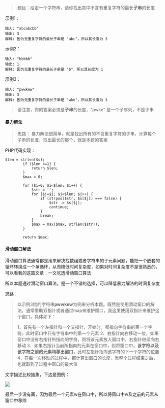 >题目：给定一个字符串，请你找出其中不含有重复字符的最长**子串**的长度

示例1：
```
输入: "abcabcbb"
输出: 3 
解释: 因为无重复字符的最长子串是 "abc"，所以其长度为 3
```

示例2：
```
输入: "bbbbb"
输出: 1
解释: 因为无重复字符的最长子串是 "b"，所以其长度为 1
```

示例3：
```
输入: "pwwkew"
输出: 3
解释: 因为无重复字符的最长子串是 "wke"，所以其长度为 3
```

>请注意，你的答案必须是**子串**的长度，"pwke" 是一个子序列，不是子串

#### 暴力解法
>思路：
暴力解法很简单，就是找出所有的不含重复字符的子串，计算每个子串的长度，取出最长的那个，就是本题的答案

PHP代码实现：
```
$len = strlen($s);
        if ($len <=1) {
            return $len;
        }
        $max = 0;

        for ($i=0; $i<$len; $i++) {
            $str = '';
            for ($j=$i; $j<$len; $j++) {
                if (strpos($str, $s[$j]) === false) {
                    $str .= $s[$j];
                    continue;
                }
                break;
            }
            $max = max($max, strlen($str));
        }

        return $max;
```


#### 滑动窗口解法
滑动窗口算法通常都是用来解决找数组或者字符串的子元素问题，能把一个嵌套的循环转换成一个单循环，从而降低时间复杂度，如果对时间复杂度不是很熟悉的，可以看我的这篇文章：一文吃透滑动窗口算法

所以本题通过滑动窗口算法，是一个不错的选择，可以降低暴力解法的时间复杂度

思路：
>以示例3给的字符串**pwwkew**为例来分析本题。既然是使用滑动窗口的解法，通常借助双指针或者通过map来维护窗口，我这里使用双指针来维护这个窗口，具体如下：
>
>1、首先有一个左指针和一个又指针，开始时，都指向字符串的第一个字符。此时窗口中只有字符串中的第一个元素
>2、右指针向右移动一位，如果窗口中没有右指针所指向的字符，则将该元素放入窗口中，右指针继续向右移动
>3、如果右指针当前所指向的元素在窗口中，则将窗口中，**该字符以及该字符之前的元素均移出窗口**，此时左指针指向该字符的下一个字符的位置
>4、在每一次移动的过程中，都计算出窗口的长度，当整个过程结束之后，也就取到了过程中窗口的最大值

文字描述比较抽象，下边是图例：

![](https://imgkr.cn-bj.ufileos.com/b1717c35-497d-494b-ba4f-fa4477923b79.png)

最后一步没有画，因为最后一个元素w在窗口中，所以将窗口中w及之前的元素从窗口中移除



